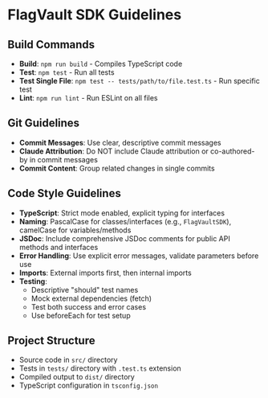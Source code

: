 # FlagVault SDK Guidelines

## Build Commands
- **Build**: `npm run build` - Compiles TypeScript code
- **Test**: `npm test` - Run all tests
- **Test Single File**: `npm test -- tests/path/to/file.test.ts` - Run specific test
- **Lint**: `npm run lint` - Run ESLint on all files

## Git Guidelines
- **Commit Messages**: Use clear, descriptive commit messages
- **Claude Attribution**: Do NOT include Claude attribution or co-authored-by in commit messages
- **Commit Content**: Group related changes in single commits

## Code Style Guidelines
- **TypeScript**: Strict mode enabled, explicit typing for interfaces
- **Naming**: PascalCase for classes/interfaces (e.g., `FlagVaultSDK`), camelCase for variables/methods
- **JSDoc**: Include comprehensive JSDoc comments for public API methods and interfaces
- **Error Handling**: Use explicit error messages, validate parameters before use
- **Imports**: External imports first, then internal imports
- **Testing**: 
  - Descriptive "should" test names
  - Mock external dependencies (fetch)
  - Test both success and error cases
  - Use beforeEach for test setup

## Project Structure
- Source code in `src/` directory
- Tests in `tests/` directory with `.test.ts` extension
- Compiled output to `dist/` directory
- TypeScript configuration in `tsconfig.json`